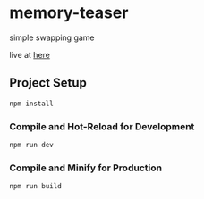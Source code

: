 # memory-teaser

simple swapping game

live at [here](https://seashell-app-m5k3f.ondigitalocean.app/)

## Project Setup

```sh
npm install
```

### Compile and Hot-Reload for Development

```sh
npm run dev
```

### Compile and Minify for Production

```sh
npm run build
```
